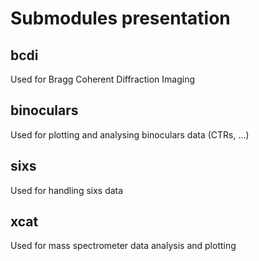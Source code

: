 # Submodules presentation

## bcdi 
Used for Bragg Coherent Diffraction Imaging

## binoculars
Used for plotting and analysing binoculars data (CTRs, ...)

## sixs
Used for handling sixs data

## xcat
Used for mass spectrometer data analysis and plotting